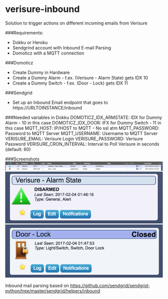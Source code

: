 # verisure-inbound
Solution to trigger actions on different incoming emails from Verisure

###Requirements:
- Dokku or Heroku
- Sendgrind account with Inbound E-mail Parsing
- Domoticz with a MQTT connection

###Domoticz
* Create Dummy in Hardware
* Create a Dummy Alarm - f.ex. (Verisure - Alarm State) gets IDX 10
* Create a Dummy Switch - f.ex. (Door - Lock) gets IDX 11

###Sendgrid
* Set up an Inbound Email endpoint that goes to https://URLTOINSTANCE/inbound

###Needed variables in Dokku
    DOMOTICZ_IDX_ARMSTATE:   IDX for Dummy Alarm - 10 in this case
    DOMOTICZ_IDX_DOOR:       IFX for Dummy Switch - 11 in this case
    MQTT_HOST:               IP/HOST to MQTT - No ssl atm
    MQTT_PASSWORD:           Password to MQTT Server
    MQTT_USERNAME:           Username to MQTT Server
    VERISURE_EMAIL:          Verisure Login
    VERISURE_PASSWORD:       Verisure Password
    VERISURE_CRON_INTERVAL:  Interval to Poll Verisure in seconds (default: 60)

###Screenshots
![Domoticz Devices](docs/domoticz_devices.png)
![Alarm State](docs/domoticz_alarm_state.png)
![Door State](docs/domoticz_door_state.png)


Inbound mail parsing based on https://github.com/sendgrid/sendgrid-python/tree/master/sendgrid/helpers/inbound
